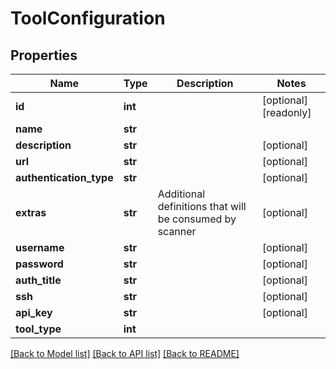 # ToolConfiguration

## Properties
Name | Type | Description | Notes
------------ | ------------- | ------------- | -------------
**id** | **int** |  | [optional] [readonly] 
**name** | **str** |  | 
**description** | **str** |  | [optional] 
**url** | **str** |  | [optional] 
**authentication_type** | **str** |  | [optional] 
**extras** | **str** | Additional definitions that will be consumed by scanner | [optional] 
**username** | **str** |  | [optional] 
**password** | **str** |  | [optional] 
**auth_title** | **str** |  | [optional] 
**ssh** | **str** |  | [optional] 
**api_key** | **str** |  | [optional] 
**tool_type** | **int** |  | 

[[Back to Model list]](../README.md#documentation-for-models) [[Back to API list]](../README.md#documentation-for-api-endpoints) [[Back to README]](../README.md)


